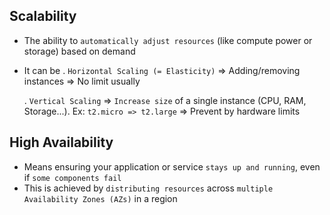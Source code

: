 ## Scalability

- The ability to `automatically adjust resources` (like compute power or storage) based on demand
- It can be
  . `Horizontal Scaling (= Elasticity)`
  => Adding/removing instances
  => No limit usually

  . `Vertical Scaling`
  => `Increase size` of a single instance (CPU, RAM, Storage...). Ex: `t2.micro => t2.large`
  => Prevent by hardware limits

## High Availability

- Means ensuring your application or service `stays up and running`, even if `some components fail`
- This is achieved by `distributing resources` across `multiple Availability Zones (AZs)` in a region
